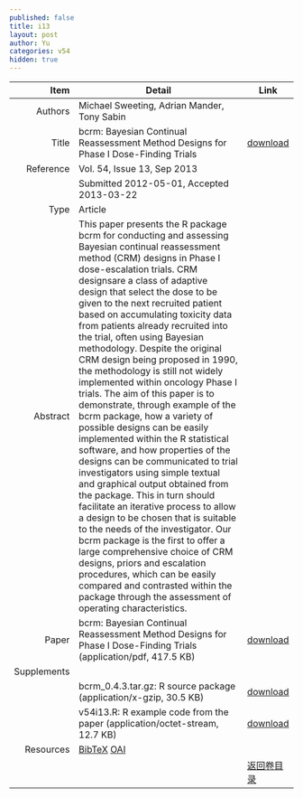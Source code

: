 ```yaml
---
published: false
title: i13
layout: post
author: Yu
categories: v54
hidden: true
---
```


| Item | Detail | Link |
|---:|---|---|
| Authors | Michael Sweeting, Adrian Mander, Tony Sabin| |
| Title |bcrm: Bayesian Continual Reassessment Method Designs for Phase I Dose-Finding Trials | [download](http://www.jstatsoft.org/v54/i13/paper) |
| Reference |Vol. 54, Issue 13, Sep 2013 | |
| | Submitted 2012-05-01, Accepted 2013-03-22| | 
| Type | Article| |
| Abstract |  This paper presents the R  package bcrm  for conducting and assessing Bayesian continual reassessment method (CRM) designs in Phase I dose-escalation trials. CRM designsare a class of adaptive design that select the dose to be given to the next recruited patient based on accumulating toxicity data from patients already recruited into the trial, often using Bayesian methodology. Despite the original CRM design being proposed in 1990, the methodology is still not widely implemented within oncology Phase I trials. The aim of this paper is to demonstrate, through example of the bcrm  package, how a variety of possible designs can be easily implemented within the R  statistical software, and how properties of the designs can be communicated to trial investigators using simple textual and graphical output obtained from the package. This in turn should facilitate an iterative process to allow a design to be chosen that is suitable to the needs of the investigator. Our bcrm  package is the first to offer a large comprehensive choice of CRM designs, priors and escalation procedures, which can be easily compared and contrasted within the package through the assessment of operating characteristics.| |
| Paper | bcrm: Bayesian Continual Reassessment Method Designs for Phase I Dose-Finding Trials  (application/pdf, 417.5 KB)| [download](http://www.jstatsoft.org/v54/i13/paper) |
| Supplements | | |
| |bcrm_0.4.3.tar.gz: R source package  (application/x-gzip, 30.5 KB)|  [download](http://www.jstatsoft.org/v54/i13/supp/1) |
| |v54i13.R:          R example code from the paper  (application/octet-stream, 12.7 KB)|  [download](http://www.jstatsoft.org/v54/i13/supp/2) |
| Resources | [BibTeX](http://www.jstatsoft.org/v54/i13/bibtex) [OAI](http://www.jstatsoft.org/oai?verb=GetRecord&identifier=oai.jstatsoft/v54/i13&prefix=oai_dc)| |
| |  | [返回卷目录]({{site.baseurl}}/volume/v54.html) |